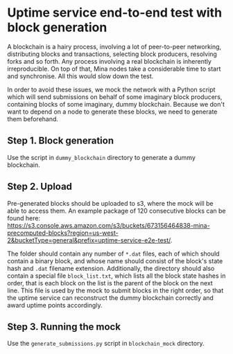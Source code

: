 Uptime service end-to-end test with block generation
==============================

A blockchain is a hairy process, involving a lot of peer-to-peer
networking, distributing blocks and transactions, selecting block
producers, resolving forks and so forth. Any process involving a real
blockchain is inherently irreproducible. On top of that, Mina nodes
take a considerable time to start and synchronise. All this would slow
down the test.

In order to avoid these issues, we mock the network with a Python
script which will send submissions on behalf of some imaginary block
producers, containing blocks of some imaginary, dummy blockchain.
Because we don't want to depend on a node to generate these blocks,
we need to generate them beforehand.

Step 1. Block generation
------------------------

Use the script in `dummy_blockchain` directory to generate a dummy blockchain.

Step 2. Upload
--------------

Pre-generated blocks should be uploaded to s3, where the mock will be able
to access them. An example package of 120 consecutive blocks can be found
here: https://s3.console.aws.amazon.com/s3/buckets/673156464838-mina-precomputed-blocks?region=us-west-2&bucketType=general&prefix=uptime-service-e2e-test/.

The folder should contain any number of `*.dat` files, each of which
should contain a binary block, and whose name should consist of the
block's state hash and `.dat` filename extension. Additionally, the
directory should also contain a special file `block_list.txt`, which
lists all the block state hashes in order, that is each block on the list
is the parent of the block on the next line. This file is used by the
mock to submit blocks in the right order, so that the uptime service
can reconstruct the dummy blockchain correctly and award uptime points
accordingly.

Step 3. Running the mock
------------------------

Use the `generate_submissions.py` script in `blockchain_mock` directory.
